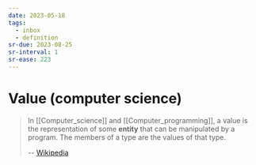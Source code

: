 ```yaml
---
date: 2023-05-18
tags:
  - inbox
  - definition
sr-due: 2023-08-25
sr-interval: 1
sr-ease: 223
---
```


# Value (computer science)

> In [[Computer_science]] and [[Computer_programming]], a value is the
> representation of some **entity** that can be manipulated by a program. The
> members of a type are the values of that type.
>
> -- [Wikipedia](https://en.wikipedia.org/wiki/Value_\(computer_science\))

